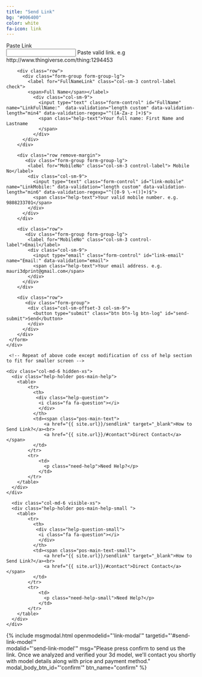 ```yaml
---
title: "Send Link"
bg: "#006400"
color: white
fa-icon: link
---
```


<div class="container">
  <div class="row">
    <div class="col-md-6 ">
      <form action="https://getsimpleform.com/messages?form_api_token=e63e0ad5c436809a14dc4cc28786d567" method="post" class="form-horizontal" id="send-link-form">
        <!-- the redirect_to is optional, the form will redirect to the referrer on submission -->
        <div class="row osam">
            <div class="form-group form-group-lg">
              <label for="FullName" class="col-sm-3 control-label check">
              <span>Paste Link</span></label>
                <div class="col-sm-9">
                  <input type="text" class="form-control" id="FullName" name="Link:" data-validation="length" data-validation-length="min4" >
                  <span class="help-text">Paste valid link. e.g http://www.thingiverse.com/thing:1294453
                  </span>
                </div>
            </div>
        </div>

        <div class="row">
          <div class="form-group form-group-lg">
            <label for="FullNameLink" class="col-sm-3 control-label check">
            <span>Full Name</span></label>
              <div class="col-sm-9">
                <input type="text" class="form-control" id="FullName" name="LinkFullName:"  data-validation="length custom" data-validation-length="min4" data-validation-regexp="^([A-Za-z ]+)$">
                <span class="help-text">Your full name: First Name and Lastname
                </span>
              </div>
          </div>
        </div>

        <div class="row remove-margin">
           <div class="form-group form-group-lg">
            <label for="MobileNo" class="col-sm-3 control-label"> Mobile No</label>
            <div class="col-sm-9">
              <input type="text" class="form-control" id="link-mobile" name="LinkMobile:" data-validation="length custom" data-validation-length="min6" data-validation-regexp="^([0-9 \-+()]+)$">
              <span class="help-text">Your valid mobile number. e.g. 9808233701</span>
            </div>
          </div>
        </div>

        <div class="row">
           <div class="form-group form-group-lg">
            <label for="MobileNo" class="col-sm-3 control-label">Email</label>
            <div class="col-sm-9">
              <input type="email" class="form-control" id="link-email" name="Email:" data-validation="email">
              <span class="help-text">Your email address. e.g. mauri3dprint@gmail.com</span>
            </div>
          </div>
        </div>

        <div class="row">
           <div class="form-group">
            <div class="col-sm-offset-3 col-sm-9">
              <button type="submit" class="btn btn-lg btn-log" id="send-submit">Send</button>
            </div>
          </div>
        </div>
     </form>
    </div>

     <!-- Repeat of above code except modification of css of help section to fit for smaller screen -->

    <div class="col-md-6 hidden-xs">
      <div class="help-holder pos-main-help"> 
        <table>
            <tr>
              <th>
               <div class="help-question">
                <i class="fa fa-question"></i>
                </div>
              </th>
              <td><span class="pos-main-text">
                  <a href="{{ site.url}}/sendlink" target="_blank">How to Send Link?</a><br>
                  <a href="{{ site.url}}/#contact">Direct Contact</a></span>
              </td>
            </tr>
            <tr>
                <td>
                  <p class="need-help">Need Help?</p>
                </td>          
            </tr>
        </table>
      </div> 
    </div>

      <div class="col-md-6 visible-xs">
      <div class="help-holder pos-main-help-small "> 
        <table>
            <tr>
              <th>
               <div class="help-question-small">
                <i class="fa fa-question"></i>
                </div>
              </th>
              <td><span class="pos-main-text-small">
                  <a href="{{ site.url}}/sendlink" target="_blank">How to Send Link?</a><br>
                  <a href="{{ site.url}}/#contact">Direct Contact</a></span>
              </td>
            </tr>
            <tr>
                <td>
                  <p class="need-help-small">Need Help?</p>
                </td>          
            </tr>
        </table>
      </div> 
    </div>
  </div>
</div>

{% include msgmodal.html 
        openmodelid="'link-modal'" 
        targetid="'#send-link-model'"  
        modalid="'send-link-model'" 
        msg="Please press confirm to send us the link. Once we analyzed and verified your 3d model, we'll contact you shortly with model details along with price and payment method." 
        modal_body_btn_id="'confirm'"
        btn_name="confirm"
        %}
        
<script>
//fileSubmit accepts four parameters
//1. name of the form, 2. id of a button to open modal. 
//3. id of a button inside modal body 4. main form submit
fileSubmit("#send-link-form", "#link-modal", "#confirm","#send-submit");
</script>
